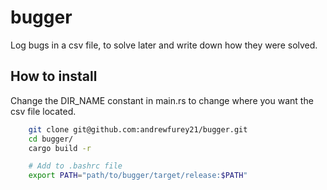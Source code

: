 # bugger

Log bugs in a csv file, to solve later and write down how they were solved.

## How to install

Change the DIR_NAME constant in main.rs to change where you want the csv file located.
```sh
	git clone git@github.com:andrewfurey21/bugger.git
	cd bugger/
	cargo build -r

	# Add to .bashrc file
	export PATH="path/to/bugger/target/release:$PATH"
```

